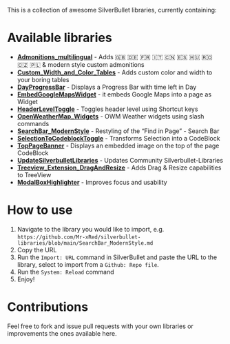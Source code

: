 
  This is a collection of awesome SilverBullet libraries, currently containing:

# Available libraries
* [**Admonitions_multilingual**](https://github.com/Mr-xRed/silverbullet-libraries/blob/main/Admonitions_multilingual.md) - Adds 🇬🇧 🇩🇪 🇫🇷 🇮🇹 🇨🇳 🇪🇸 🇭🇺 🇷🇴 🇨🇿 🇵🇱  & modern style custom admonitions 
* [**Custom_Width_and_Color_Tables**](https://github.com/Mr-xRed/silverbullet-libraries/blob/main/Custom_Width_and_Color_Tables.md) - Adds custom color and width to your boring tables
* [**DayProgressBar**](https://github.com/Mr-xRed/silverbullet-libraries/blob/main/DayProgressBar.md) - Displays a Progress Bar with time left in Day
* [**EmbedGoogleMapsWidget**](https://github.com/Mr-xRed/silverbullet-libraries/blob/main/EmbedGoogleMapsWidget.md) - it embeds Google Maps into a page as Widget
* [**HeaderLevelToggle**](https://github.com/Mr-xRed/silverbullet-libraries/blob/main/HeaderLevelToggle.md) - Toggles header level using Shortcut keys
* [**OpenWeatherMap_Widgets**](https://github.com/Mr-xRed/silverbullet-libraries/blob/main/OpenWeatherMap_Widgets.md) - OWM Weather widgets using slash commands
* [**SearchBar_ModernStyle**](https://github.com/Mr-xRed/silverbullet-libraries/blob/main/SearchBar_ModernStyle.md) - Restyling of the “Find in Page” - Search Bar
* [**SelectionToCodeblockToggle**](https://github.com/Mr-xRed/silverbullet-libraries/blob/main/SelectionToCodeblockToggle.md) - Transforms Selection into a CodeBlock
* [**TopPageBanner**](https://github.com/Mr-xRed/silverbullet-libraries/blob/main/TopPageBanner.md) - Displays an embedded image on the top of the page
CodeBlock
* [**UpdateSilverbulletLibraries**](https://github.com/Mr-xRed/silverbullet-libraries/blob/main/UpdateSilverbulletLibraries.md) - Updates Community Silverbullet-Libraries
* [**Treeview_Extension_DragAndResize**](https://github.com/Mr-xRed/silverbullet-libraries/blob/main/Treeview_Extension_DragAndResize.md) - Adds Drag & Resize capabilities to TreeView
* [**ModalBoxHighlighter**](https://github.com/Mr-xRed/silverbullet-libraries/blob/main/ModalBoxHighlighter.md) - Improves focus and usability


# How to use
1. Navigate to the library you would like to import, e.g. `https://github.com/Mr-xRed/silverbullet-libraries/blob/main/SearchBar_ModernStyle.md`
2. Copy the URL
3. Run the `Import: URL` command in SilverBullet and paste the URL to the library, select to import from a `Github: Repo file`.
4. Run the `System: Reload` command
5. Enjoy!

# Contributions
Feel free to fork and issue pull requests with your own libraries or improvements the ones available here.
